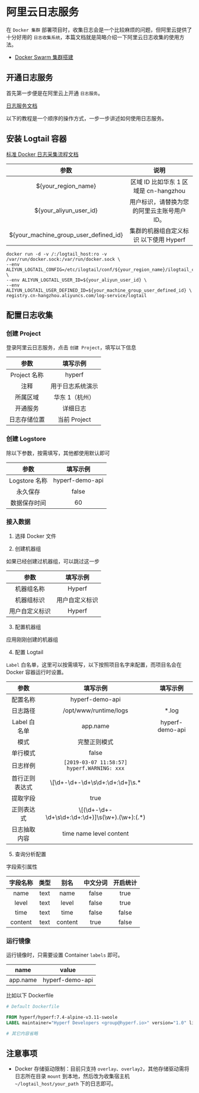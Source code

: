 # 阿里云日志服务

在 `Docker 集群` 部署项目时，收集日志会是一个比较麻烦的问题，但阿里云提供了十分好用的 `日志收集系统`，本篇文档就是简略介绍一下阿里云日志收集的使用方法。

* [Docker Swarm 集群搭建](zh-cn/tutorial/docker-swarm.md)

## 开通日志服务

首先第一步便是在阿里云上开通 `日志服务`。

[日志服务文档](https://help.aliyun.com/product/28958.html)

以下的教程是一个顺序的操作方式，一步一步讲述如何使用日志服务。

## 安装 Logtail 容器

[标准 Docker 日志采集流程文档](https://help.aliyun.com/document_detail/66659.html)

|                 参数                  |                    说明                    |
|:-------------------------------------:|:------------------------------------------:|
|          ${your_region_name}          |     区域 ID 比如华东 1 区域是 cn-hangzhou     |
|        ${your_aliyun_user_id}         | 用户标识，请替换为您的阿里云主账号用户 ID。 |
| ${your_machine_group_user_defined_id} |   集群的机器组自定义标识 以下使用 Hyperf   |

```
docker run -d -v /:/logtail_host:ro -v /var/run/docker.sock:/var/run/docker.sock \
--env ALIYUN_LOGTAIL_CONFIG=/etc/ilogtail/conf/${your_region_name}/ilogtail_config.json \
--env ALIYUN_LOGTAIL_USER_ID=${your_aliyun_user_id} \
--env ALIYUN_LOGTAIL_USER_DEFINED_ID=${your_machine_group_user_defined_id} \
registry.cn-hangzhou.aliyuncs.com/log-service/logtail
```

## 配置日志收集

### 创建 Project

登录阿里云日志服务，点击 `创建 Project`，填写以下信息

|     参数     |     填写示例     |
|:------------:|:----------------:|
| Project 名称  |      hyperf      |
|     注释     | 用于日志系统演示 |
|   所属区域   |  华东 1（杭州）   |
|   开通服务   |     详细日志     |
| 日志存储位置 |   当前 Project    |

### 创建 Logstore

除以下参数，按需填写，其他都使用默认即可

|     参数     |     填写示例     |
|:------------:|:---------------:|
| Logstore 名称 | hyperf-demo-api |
|   永久保存    |      false      |
| 数据保存时间  |       60        |

### 接入数据

1. 选择 Docker 文件

2. 创建机器组

如果已经创建过机器组，可以跳过这一步

|      参数      |    填写示例    |
|:-------------:|:-------------:|
|   机器组名称    |     Hyperf    |
|   机器组标识    |  用户自定义标识 |
|  用户自定义标识  |     Hyperf    |

3. 配置机器组

应用刚刚创建的机器组

4. 配置 Logtail

`Label` 白名单，这里可以按需填写，以下按照项目名字来配置，而项目名会在 Docker 容器运行时设置。

|      参数      |                     填写示例                      |    填写示例     |
|:--------------:|:-------------------------------------------------:|:---------------:|
|    配置名称    |                  hyperf-demo-api                  |                 |
|    日志路径    |               /opt/www/runtime/logs               |      *.log      |
|  Label 白名单   |                     app.name                      | hyperf-demo-api |
|      模式      |                   完整正则模式                    |                 |
|    单行模式    |                       false                       |                 |
|    日志样例    |     `[2019-03-07 11:58:57] hyperf.WARNING: xxx`     |                 |
| 首行正则表达式 |         \\\[\d+-\d+-\d+\s\d+:\d+:\d+\]\s.*          |                 |
|    提取字段    |                       true                        |                 |
|   正则表达式   | \\\[(\d+-\d+-\d+\s\d+:\d+:\d+)\]\s(\w+)\.(\w+):(.*) |                 |
|  日志抽取内容  |              time name level content              |                 |

5. 查询分析配置

字段索引属性

| 字段名称 | 类型 |  别名   | 中文分词 | 开启统计 |
|:--------:|:----:|:-------:|:--------:|:--------:|
|   name   | text |  name   |  false   |   true   |
|  level   | text |  level  |  false   |   true   |
|   time   | text |  time   |  false   |  false   |
| content  | text | content |   true   |  false   |

### 运行镜像

运行镜像时，只需要设置 Container `labels` 即可。

|   name   |      value      |
|:--------:|:---------------:|
| app.name | hyperf-demo-api |

比如以下 Dockerfile

```Dockerfile
# Default Dockerfile

FROM hyperf/hyperf:7.4-alpine-v3.11-swoole
LABEL maintainer="Hyperf Developers <group@hyperf.io>" version="1.0" license="MIT" app.name="hyperf-demo-api"

# 其它内容省略
```

## 注意事项

- Docker 存储驱动限制：目前只支持 `overlay`、`overlay2`，其他存储驱动需将日志所在目录 `mount` 到本地，然后改为收集宿主机 `~/logtail_host/your_path` 下的日志即可。



